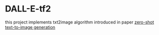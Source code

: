 # DALL-E-tf2
this project implements txt2image algorithm introduced in paper [zero-shot text-to-image generation](https://arxiv.org/abs/2102.12092)
